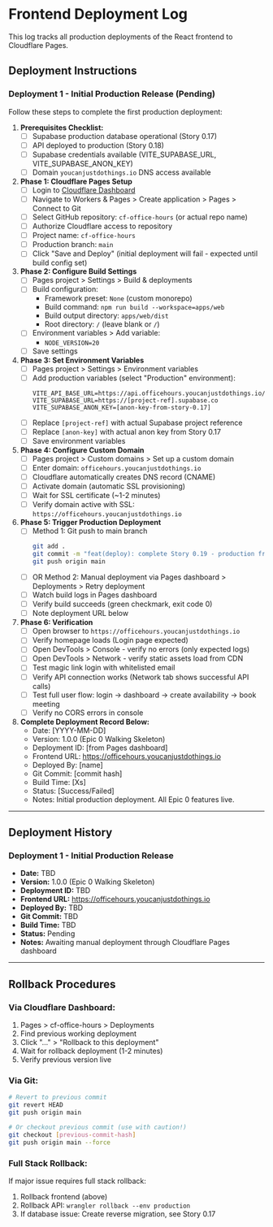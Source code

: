 # Frontend Deployment Log

This log tracks all production deployments of the React frontend to Cloudflare Pages.

## Deployment Instructions

### Deployment 1 - Initial Production Release (Pending)

Follow these steps to complete the first production deployment:

1. **Prerequisites Checklist:**
   - [ ] Supabase production database operational (Story 0.17)
   - [ ] API deployed to production (Story 0.18)
   - [ ] Supabase credentials available (VITE_SUPABASE_URL, VITE_SUPABASE_ANON_KEY)
   - [ ] Domain `youcanjustdothings.io` DNS access available

2. **Phase 1: Cloudflare Pages Setup**
   - [ ] Login to [Cloudflare Dashboard](https://dash.cloudflare.com)
   - [ ] Navigate to Workers & Pages > Create application > Pages > Connect to Git
   - [ ] Select GitHub repository: `cf-office-hours` (or actual repo name)
   - [ ] Authorize Cloudflare access to repository
   - [ ] Project name: `cf-office-hours`
   - [ ] Production branch: `main`
   - [ ] Click "Save and Deploy" (initial deployment will fail - expected until build config set)

3. **Phase 2: Configure Build Settings**
   - [ ] Pages project > Settings > Build & deployments
   - [ ] Build configuration:
     - Framework preset: `None` (custom monorepo)
     - Build command: `npm run build --workspace=apps/web`
     - Build output directory: `apps/web/dist`
     - Root directory: `/` (leave blank or `/`)
   - [ ] Environment variables > Add variable:
     - `NODE_VERSION=20`
   - [ ] Save settings

4. **Phase 3: Set Environment Variables**
   - [ ] Pages project > Settings > Environment variables
   - [ ] Add production variables (select "Production" environment):
     ```
     VITE_API_BASE_URL=https://api.officehours.youcanjustdothings.io/v1
     VITE_SUPABASE_URL=https://[project-ref].supabase.co
     VITE_SUPABASE_ANON_KEY=[anon-key-from-story-0.17]
     ```
   - [ ] Replace `[project-ref]` with actual Supabase project reference
   - [ ] Replace `[anon-key]` with actual anon key from Story 0.17
   - [ ] Save environment variables

5. **Phase 4: Configure Custom Domain**
   - [ ] Pages project > Custom domains > Set up a custom domain
   - [ ] Enter domain: `officehours.youcanjustdothings.io`
   - [ ] Cloudflare automatically creates DNS record (CNAME)
   - [ ] Activate domain (automatic SSL provisioning)
   - [ ] Wait for SSL certificate (~1-2 minutes)
   - [ ] Verify domain active with SSL: `https://officehours.youcanjustdothings.io`

6. **Phase 5: Trigger Production Deployment**
   - [ ] Method 1: Git push to main branch
     ```bash
     git add .
     git commit -m "feat(deploy): complete Story 0.19 - production frontend deployment"
     git push origin main
     ```
   - [ ] OR Method 2: Manual deployment via Pages dashboard > Deployments > Retry deployment
   - [ ] Watch build logs in Pages dashboard
   - [ ] Verify build succeeds (green checkmark, exit code 0)
   - [ ] Note deployment URL below

7. **Phase 6: Verification**
   - [ ] Open browser to `https://officehours.youcanjustdothings.io`
   - [ ] Verify homepage loads (Login page expected)
   - [ ] Open DevTools > Console - verify no errors (only expected logs)
   - [ ] Open DevTools > Network - verify static assets load from CDN
   - [ ] Test magic link login with whitelisted email
   - [ ] Verify API connection works (Network tab shows successful API calls)
   - [ ] Test full user flow: login → dashboard → create availability → book meeting
   - [ ] Verify no CORS errors in console

8. **Complete Deployment Record Below:**
   - Date: [YYYY-MM-DD]
   - Version: 1.0.0 (Epic 0 Walking Skeleton)
   - Deployment ID: [from Pages dashboard]
   - Frontend URL: https://officehours.youcanjustdothings.io
   - Deployed By: [name]
   - Git Commit: [commit hash]
   - Build Time: [Xs]
   - Status: [Success/Failed]
   - Notes: Initial production deployment. All Epic 0 features live.

---

## Deployment History

### Deployment 1 - Initial Production Release
- **Date:** TBD
- **Version:** 1.0.0 (Epic 0 Walking Skeleton)
- **Deployment ID:** TBD
- **Frontend URL:** https://officehours.youcanjustdothings.io
- **Deployed By:** TBD
- **Git Commit:** TBD
- **Build Time:** TBD
- **Status:** Pending
- **Notes:** Awaiting manual deployment through Cloudflare Pages dashboard

---

## Rollback Procedures

### Via Cloudflare Dashboard:
1. Pages > cf-office-hours > Deployments
2. Find previous working deployment
3. Click "..." > "Rollback to this deployment"
4. Wait for rollback deployment (1-2 minutes)
5. Verify previous version live

### Via Git:
```bash
# Revert to previous commit
git revert HEAD
git push origin main

# Or checkout previous commit (use with caution!)
git checkout [previous-commit-hash]
git push origin main --force
```

### Full Stack Rollback:
If major issue requires full stack rollback:
1. Rollback frontend (above)
2. Rollback API: `wrangler rollback --env production`
3. If database issue: Create reverse migration, see Story 0.17
